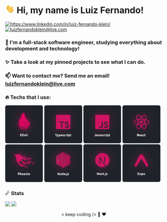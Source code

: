  # <img width="30" src="./.github/hi.gif" /> Hi, my name is Luiz Fernando!
<p align="left">
  <a href="https://www.linkedin.com/in/luiz-fernando-klein/">
    <img alt="https://www.linkedin.com/in/luiz-fernando-klein/" src="https://img.shields.io/badge/Luiz%20Fernando-CF1363?style=flat&logo=linkedin&logoColor=white" />
  </a>
  <a href="mailto:luizfernandoklein@live.com">
    <img alt="luizfernandoklein@live.com" src="https://img.shields.io/badge/luizfernandoklein@live.com-CF1363?style=flat&logo=gmail&logoColor=white" />
  </a>
</p>

### 🔭 I'm a full-stack software engineer, studying everything about development and technology!

### ✨ Take a look at my pinned projects to see what I can do.

### 📫 Want to contact me? Send me an email! **luizfernandoklein@live.com**

### 🔥 Techs that I use:

<p>
  <img width="24.1%" height="24.1%" alt="Elixir" src="./.github/elixir.png" />
  <img width="24.1%" height="24.1%" alt="Typescript" src="./.github/typescript.png" />
  <img width="24.1%" height="24.1%" alt="Javascript" src="./.github/javascript.png" />
  <img width="24.1%" height="24.1%" alt="React" src="./.github/react.png" />
  <img width="24.1%" height="24.1%" alt="Phoenix" src="./.github/phoenix.png" />
  <img width="24.1%" height="24.1%" alt="Node.js" src="./.github/nodejs.png" />
  <img width="24.1%" height="24.1%" alt="Next.js" src="./.github/nextjs.png" />
  <img width="24.1%" height="24.1%" alt="Expo" src="./.github/expo.png" />
</p>

### ☄ Stats

<p>
  <img width="449.5" src="https://github-readme-stats.vercel.app/api?username=LuizFerK&bg_color=1F2329&text_color=fff&title_color=f21170&border_radius=10&border_color=00000000&show_icons=true&icon_color=914BAF" />

  <img width="449.5" src="https://github-readme-stats.vercel.app/api/top-langs/?username=LuizFerK&hide=Java,Ruby,Objective-C&layout=compact&bg_color=1F2329&text_color=fff&title_color=f21170&border_radius=10&border_color=00000000" />
</p>

<p align="center">
	< keep coding /> 🚀 ❤️
</p>
